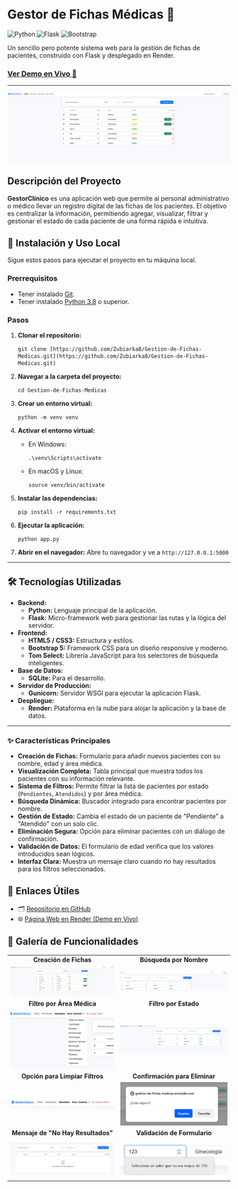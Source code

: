 # Gestor de Fichas Médicas 🏥

![Python](https://img.shields.io/badge/Python-3776AB?style=for-the-badge&logo=python&logoColor=white) ![Flask](https://img.shields.io/badge/Flask-000000?style=for-the-badge&logo=flask&logoColor=white) ![Bootstrap](https://img.shields.io/badge/Bootstrap-563D7C?style=for-the-badge&logo=bootstrap&logoColor=white)

Un sencillo pero potente sistema web para la gestión de fichas de pacientes, construido con Flask y desplegado en Render.

### [Ver Demo en Vivo 🚀](https://gestion-de-fichas-medicas.onrender.com/)

---

![Vista principal del gestor de fichas](static/img/index.png)

## Descripción del Proyecto

**GestorClínico** es una aplicación web que permite al personal administrativo o médico llevar un registro digital de las fichas de los pacientes. El objetivo es centralizar la información, permitiendo agregar, visualizar, filtrar y gestionar el estado de cada paciente de una forma rápida e intuitiva.

## 🚀 Instalación y Uso Local

Sigue estos pasos para ejecutar el proyecto en tu máquina local.

### Prerrequisitos

* Tener instalado [Git](https://git-scm.com/).
* Tener instalado [Python 3.8](https://www.python.org/downloads/) o superior.

### Pasos

1.  **Clonar el repositorio:**
    ```shell
    git clone [https://github.com/Zubiarka8/Gestion-de-Fichas-Medicas.git](https://github.com/Zubiarka8/Gestion-de-Fichas-Medicas.git)
    ```

2.  **Navegar a la carpeta del proyecto:**
    ```shell
    cd Gestion-de-Fichas-Medicas
    ```

3.  **Crear un entorno virtual:**
    ```shell
    python -m venv venv
    ```

4.  **Activar el entorno virtual:**
    * En Windows:
        ```shell
        .\venv\Scripts\activate
        ```
    * En macOS y Linux:
        ```shell
        source venv/bin/activate
        ```

5.  **Instalar las dependencias:**
    ```shell
    pip install -r requirements.txt
    ```

6.  **Ejecutar la aplicación:**
    ```shell
    python app.py
    ```

7.  **Abrir en el navegador:**
    Abre tu navegador y ve a `http://127.0.0.1:5000`

---

## 🛠️ Tecnologías Utilizadas

* **Backend:**
    * **Python:** Lenguaje principal de la aplicación.
    * **Flask:** Micro-framework web para gestionar las rutas y la lógica del servidor.
* **Frontend:**
    * **HTML5 / CSS3:** Estructura y estilos.
    * **Bootstrap 5:** Framework CSS para un diseño responsive y moderno.
    * **Tom Select:** Librería JavaScript para los selectores de búsqueda inteligentes.
* **Base de Datos:**
    * **SQLite:** Para el desarrollo.
* **Servidor de Producción:**
    * **Gunicorn:** Servidor WSGI para ejecutar la aplicación Flask.
* **Despliegue:**
    * **Render:** Plataforma en la nube para alojar la aplicación y la base de datos.

---

### ✨ Características Principales

* **Creación de Fichas:** Formulario para añadir nuevos pacientes con su nombre, edad y área médica.
* **Visualización Completa:** Tabla principal que muestra todos los pacientes con su información relevante.
* **Sistema de Filtros:** Permite filtrar la lista de pacientes por estado (`Pendientes`, `Atendidos`) y por área médica.
* **Búsqueda Dinámica:** Buscador integrado para encontrar pacientes por nombre.
* **Gestión de Estado:** Cambia el estado de un paciente de "Pendiente" a "Atendido" con un solo clic.
* **Eliminación Segura:** Opción para eliminar pacientes con un diálogo de confirmación.
* **Validación de Datos:** El formulario de edad verifica que los valores introducidos sean lógicos.
* **Interfaz Clara:** Muestra un mensaje claro cuando no hay resultados para los filtros seleccionados.

## 🔗 Enlaces Útiles

- 🗂️ [Repositorio en GitHub](https://github.com/Zubiarka8/Gestion-de-Fichas-Medicas)
- 🌐 [Página Web en Render (Demo en Vivo)](https://gestion-de-fichas-medicas.onrender.com/)

## 📸 Galería de Funcionalidades

<table>
  <tr>
    <td align="center"><strong>Creación de Fichas</strong></td>
    <td align="center"><strong>Búsqueda por Nombre</strong></td>
  </tr>
  <tr>
    <td><img src="static/img/creando-una-cita.png" alt="Creando una ficha de paciente" width="100%"></td>
    <td><img src="static/img/buscador.png" alt="Buscando un paciente por nombre" width="100%"></td>
  </tr>
  <tr>
    <td align="center"><strong>Filtro por Área Médica</strong></td>
    <td align="center"><strong>Filtro por Estado</strong></td>
  </tr>
  <tr>
    <td><img src="static/img/filtro-areas.png" alt="Menú desplegable de áreas" width="100%"></td>
    <td><img src="static/img/filtro-1.png" alt="Filtrado por estado Pendiente" width="100%"></td>
  </tr>
  <tr>
    <td align="center"><strong>Opción para Limpiar Filtros</strong></td>
    <td align="center"><strong>Confirmación para Eliminar</strong></td>
  </tr>
  <tr>
    <td><img src="static/img/filtro-2-limpiar filtros.png" alt="Botón para limpiar filtros" width="100%"></td>
    <td><img src="static/img/eliminar-usuario.png" alt="Diálogo para confirmar eliminación" width="100%"></td>
  </tr>
  <tr>
    <td align="center"><strong>Mensaje de "No Hay Resultados"</strong></td>
    <td align="center"><strong>Validación de Formulario</strong></td>
  </tr>
    <tr>
    <td><img src="static/img/si-no-se-encuentra-el-cliente.png" alt="Mensaje cuando no hay resultados" width="100%"></td>
    <td><img src="static/img/Verificar-edad-maximo.png" alt="Error edad máxima" width="100%"></td>
  </tr>
</table>


